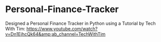 # Personal-Finance-Tracker
Designed a Personal Finance Tracker in Python using a Tutorial by Tech With Tim: https://www.youtube.com/watch?v=Dn1EjhcQk64&amp;ab_channel=TechWithTim
